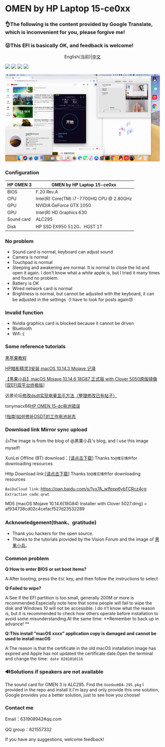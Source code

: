 # OMEN by HP Laptop 15-ce0xx

### **👌The following is the content provided by Google Translate, which is inconvenient for you, please forgive me!**

### 😜This EFI is basically OK, and feedback is welcome!

<p><center>English(当前)|<a href="https://github.com/besscroft/HP-OMEN-3-Hackintosh/blob/master/zh_CN_README.md">中文</a></center></p>

[![](https://img.shields.io/badge/License-GPL--3.0-brightgreen.svg?style=flat-square)](https://github.com/besscroft/HP-OMEN-3-Hackintosh/blob/master/LICENSE)
[![](https://img.shields.io/badge/platform-markdown-blue.svg?style=flat-square)](https://shields.io/category/chat)
[![](https://img.shields.io/badge/%E5%8D%9A%E5%AE%A2-%E6%AC%A2%E8%BF%8E%E8%AE%BF%E9%97%AE-orange.svg?style=flat-square)](https://52bess.com/)
[![](https://img.shields.io/badge/%E5%BE%AE%E4%BF%A1%E5%85%AC%E4%BC%97%E5%8F%B7-%E7%88%AA%E5%93%87%E6%B4%BE%E7%94%9F-lightgrey.svg?style=flat-square)]()

![](images/img01.jpg)

### Configuration

| HP OMEN 3  | OMEN by HP Laptop 15-ce0xx                |
| ---------- | ----------------------------------------- |
| BIOS       | F.20 Rev.A                                |
| CPU        | Intel(R) Core(TM) i7-7700HQ CPU @ 2.80GHz |
| GPU        | NVIDIA GeForce GTX 1050                   |
| GPU        | Intel(R) HD Graphics 630                  |
| Sound card | ALC295                                    |
| Disk       | HP SSD EX950 512G、HGST 1T                |

### No problem

- Sound card is normal, keyboard can adjust sound
- Camera is normal
- Touchpad is normal
- Sleeping and awakening are normal. It is normal to close the lid and open it again. I don't know what a white apple is, but I tried it many times and found no problem.
- Battery is OK
- Wired network card is normal
- Brightness is normal, but cannot be adjusted with the keyboard, it can be adjusted in the settings（I have to look for posts again😓

### Invalid function

- Nvidia graphics card is blocked because it cannot be driven
- Bluetooth
- Wifi  :(

### Some reference tutorials

[黑苹果教程](https://blog.besscroft.com/tech/clover/)

[HP暗影精灵3安装 macOS 10.14.3 Mojave 记录](https://www.jianshu.com/p/c98ead90e786)

[【黑果小兵】macOS Mojave 10.14.6 18G87 正式版 with Clover 5050原版镜像[双EFI双平台终极版]](https://blog.daliansky.net/macOS-Mojave-10.14.6-18G87-Release-version-with-Clover-5033-original-image.html)

远景论坛[修改dsdt实现电量显示方法（整理修改已有帖子）](http://bbs.pcbeta.com/viewthread-1778499-1-1.html)

tonymacx86[HP OMEN 15-dc电池错误](https://www.tonymacx86.com/threads/solved-hp-omen-15-dc-battery-error.263814/#post-1841023)

[[指南]如何修补DSDT的工作电池状态](https://www.tonymacx86.com/threads/guide-how-to-patch-dsdt-for-working-battery-status.116102/)

### Download link Mirror sync upload

👍The image is from the blog of @黑果小兵's blog, and I use this image myself!

XunLei Offline (BT) download：[[请点击下载](https://mirrors.dtops.cc/iso/MacOS/10.14/daliansky_macos/macOS%20Mojave%2010.14.6%2818G84%29%20Installer%20with%20Clover%205027.dmg)] Thanks to`@难忘情怀`for downloading resources

Http Download link:[[请点击下载](https://mirrors.dtops.cc/iso/MacOS/daliansky_macos/)] Thanks to`@难忘情怀`for downloading resources

`BaiDuCloud link`: <https://pan.baidu.com/s/1yx7A_wlfepp6ybTCRcz4cg> `Extraction code`: `qrwt`

MD5 (macOS Mojave 10.14.6(18G84) Installer with Clover 5027.dmg) = af934738cd02c4cefacf527d23532289

### Acknowledgement(thank、gratitude)

- Thank you hackers for the open source.
- Thanks to the tutorials provided by the Vision Forum and the image of [黑果小兵](https://github.com/daliansky)。

### Common problem

**Q:How to enter BIOS or set boot items?**

A:After booting, press the `ESC` key, and then follow the instructions to select

**Q:Failed to wipe?**

A:See if the EFI partition is too small, generally 200M or more is recommended.Especially note here that some people will fail to wipe the disk and Windows 10 will not be accessible. I do n’t know what the reason is, but it is recommended to check how others operate before installation to avoid some misunderstanding.At the same time: **Remember to back up in advance! **

**Q:This install "macOS xxxx" application copy is damaged and cannot be used to install macOS**

A:The reason is that the certificate in the old macOS installation image has expired and Apple has not updated the certificate date.Open the terminal and change the time:` date 0201010116`

### 🔊Solutions if speakers are not available

The sound card for OMEN 3 is ALC295. Find the `VoodooHDA-295.pkg` I provided in the repo and install it.I'm lazy and only provide this one solution, Google provides you a better solution, just to see how you choose!

### Contact me

Email：631908942#qq.com

QQ group：821557332

If you have any suggestions, welcome feedback!